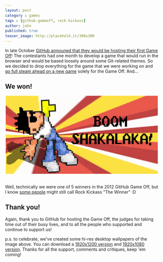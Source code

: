 ```yaml
---
layout: post
category : games
tags : [github-gameoff, rock-kickass]
author: john
published: true
teaser_image: http://placehold.it/390x300
---
```


In late October [GitHub announed that they would be hosting their first Game Off](https://github.com/blog/1303-github-game-off)!  The contestants had one month to develop a game that would run in the browser and would be based loosely around some Git-related themes.  So we decided to drop everything for the game that we were working on and [go full steam ahead on a new game](http://fragcastle.com/games/2012/12/18/rock-kickass-post-mortem/) solely for the Game Off.  And...

## We won!

<div align="center">
  <a href="http://fragcastle.com/rock-kickass/" title="Play Rock Kickass!!!">
    <img src="/assets/site/img/posts/rock-kickass-wins-github-gameoff/winning.png" alt="Rock Kickass Celebrating" />
  </a>
  <br />&nbsp;
</div>

Well, technically we were one of 5 winners in the 2012 GitHub Game Off, but I know [some people](https://twitter.com/leereilly/status/275048977144086528) might still call Rock Kickass "The Winner" :D

## Thank you!

Again, thank you to GitHub for hosting the Game Off, the judges for taking time out of their busy lives, and to all the people who supported and continue to support us!

p.s. to celebrate, we've created some hi-res desktop wallpapers of the image above. You can download a [1920x1200 version](/assets/site/img/posts/rock-kickass-wins-github-gameoff/rock-kickass-celebration-1920-1200.png) and [1920x1080 version](/assets/site/img/posts/rock-kickass-wins-github-gameoff/rock-kickass-celebration-1920-1080.png). Thanks for all the support, comments and critiques, keep 'em coming!
